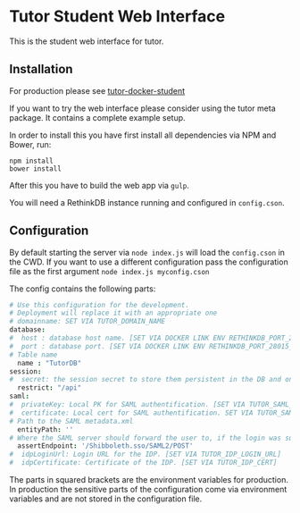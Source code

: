 # Tutor Student Web Interface

This is the student web interface for tutor.

## Installation

For production please see [tutor-docker-student](https://github.com/Welfenlab/tutor-docker-student)

If you want to try the web interface please consider using the tutor meta package. It contains a
complete example setup.

In order to install this you have first install all dependencies via NPM and Bower, run:

```
npm install
bower install
```

After this you have to build the web app via `gulp`.

You will need a RethinkDB instance running and configured in `config.cson`.

## Configuration

By default starting the server via `node index.js` will load the `config.cson` in the CWD. If you
want to use a different configuration pass the configuration file as the first argument `node index.js myconfig.cson`

The config contains the following parts:

```cson
# Use this configuration for the development.
# Deployment will replace it with an appropriate one
# domainname: SET VIA TUTOR_DOMAIN_NAME
database:
#  host : database host name. [SET VIA DOCKER LINK ENV RETHINKDB_PORT_28015_TCP_ADDR]
#  port : database port. [SET VIA DOCKER LINK ENV RETHINKDB_PORT_28015_TCP_PORT]
# Table name
  name : "TutorDB"
session:
#  secret: the session secret to store them persistent in the DB and on the users browser. [SET VIA TUTOR_SESSION_SECRET]
  restrict: "/api"
saml:
#  privateKey: Local PK for SAML authentification. [SET VIA TUTOR_SAML_KEY]
#  certificate: Local cert for SAML authentification. SET VIA TUTOR_SAML_CERT
# Path to the SAML metadata.xml
  entityPath: ''
# Where the SAML server should forward the user to, if the login was successful.
  assertEndpoint: '/Shibboleth.sso/SAML2/POST'
#  idpLoginUrl: Login URL for the IDP. [SET VIA TUTOR_IDP_LOGIN_URL] 
#  idpCertificate: Certificate of the IDP. [SET VIA TUTOR_IDP_CERT]
```

The parts in squared brackets are the environment variables for production. In production the
sensitive parts of the configuration come via environment variables and are not stored in the
configuration file. 
